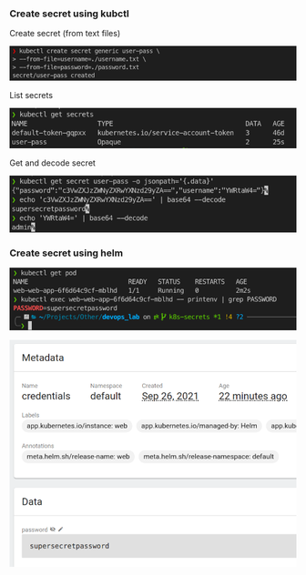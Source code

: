 ### Create secret using kubctl

Create secret (from text files)

![](images/2021-09-26-01-13-57.png)

List secrets

![](images/2021-09-26-01-14-52.png)

Get and decode secret

![](images/2021-09-26-01-17-52.png)

### Create secret using helm
![](images/2021-09-26-23-18-50.png)

![](images/2021-09-26-23-38-14.png)